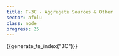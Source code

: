 ```yaml
---
title: T-3C - Aggregate Sources & Other
sector: afolu
class: node
progress: 25
---
```



{{generate_te_index("3C")}}


